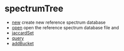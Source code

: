 # spectrumTree



+ [new](spectrumTree/new.1) create new reference spectrum database
+ [open](spectrumTree/open.1) open the reference spectrum database file and 
+ [jaccardSet](spectrumTree/jaccardSet.1) 
+ [query](spectrumTree/query.1) 
+ [addBucket](spectrumTree/addBucket.1) 
